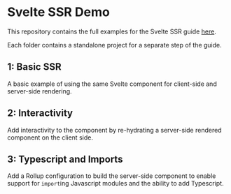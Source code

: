 # Svelte SSR Demo

This repository contains the full examples for the Svelte SSR guide [here](https://www.base2.io/2020/12/12/svelte-ssr).

Each folder contains a standalone project for a separate step of the guide.

## 1: Basic SSR

A basic example of using the same Svelte component for client-side and server-side rendering.

## 2: Interactivity

Add interactivity to the component by re-hydrating a server-side rendered component on the client side.

## 3: Typescript and Imports

Add a Rollup configuration to build the server-side component to enable support for `import`ing Javascript modules and the ability to add Typescript.
